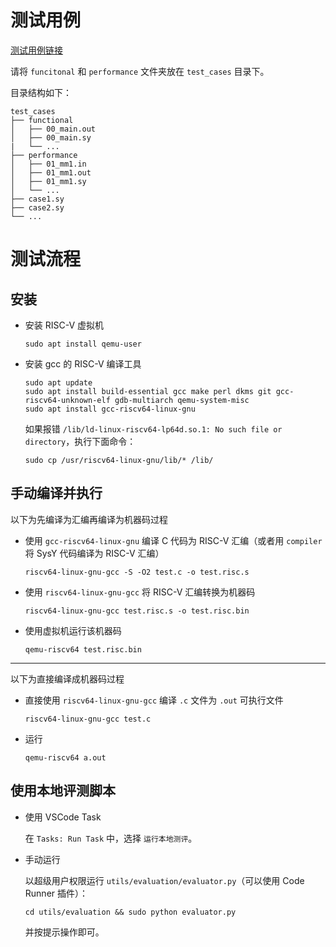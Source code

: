 # 测试用例

[测试用例链接](https://gitlab.eduxiji.net/csc1/nscscc/compiler2024/-/blob/main/testdata.zip)

请将 `funcitonal` 和 `performance` 文件夹放在 `test_cases` 目录下。

目录结构如下：

```
test_cases
├── functional
│   ├── 00_main.out
│   ├── 00_main.sy
|   └── ...
├── performance
│   ├── 01_mm1.in
│   ├── 01_mm1.out
│   ├── 01_mm1.sy
│   └── ...
├── case1.sy
├── case2.sy
└── ...
```

# 测试流程

## 安装

-   安装 RISC-V 虚拟机

    ```shell
    sudo apt install qemu-user
    ```

-   安装 gcc 的 RISC-V 编译工具

    ```shell
    sudo apt update
    sudo apt install build-essential gcc make perl dkms git gcc-riscv64-unknown-elf gdb-multiarch qemu-system-misc
    sudo apt install gcc-riscv64-linux-gnu
    ```

    如果报错 `/lib/ld-linux-riscv64-lp64d.so.1: No such file or directory`，执行下面命令：

    ```shell
    sudo cp /usr/riscv64-linux-gnu/lib/* /lib/
    ```

## 手动编译并执行

以下为先编译为汇编再编译为机器码过程

-   使用 `gcc-riscv64-linux-gnu` 编译 C 代码为 RISC-V 汇编（或者用 `compiler` 将 SysY 代码编译为 RISC-V 汇编）

    ```shell
    riscv64-linux-gnu-gcc -S -O2 test.c -o test.risc.s
    ```

-   使用 `riscv64-linux-gnu-gcc` 将 RISC-V 汇编转换为机器码

    ```shell
    riscv64-linux-gnu-gcc test.risc.s -o test.risc.bin
    ```

-   使用虚拟机运行该机器码

    ```shell
    qemu-riscv64 test.risc.bin
    ```

---

以下为直接编译成机器码过程

-   直接使用 `riscv64-linux-gnu-gcc` 编译 `.c` 文件为 `.out` 可执行文件

    ```shell
    riscv64-linux-gnu-gcc test.c
    ```

-   运行

    ```shell
    qemu-riscv64 a.out
    ```

## 使用本地评测脚本

-   使用 VSCode Task

    在 `Tasks: Run Task` 中，选择 `运行本地测评`。

-   手动运行

    以超级用户权限运行 `utils/evaluation/evaluator.py`（可以使用 Code Runner 插件）：

    ```shell
    cd utils/evaluation && sudo python evaluator.py
    ```

    并按提示操作即可。
